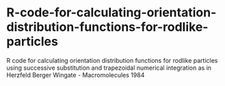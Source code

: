 # R-code-for-calculating-orientation-distribution-functions-for-rodlike-particles
R code for calculating orientation distribution functions for rodlike particles using successive substitution and trapezoidal numerical integration as in Herzfeld Berger Wingate - Macromolecules 1984
